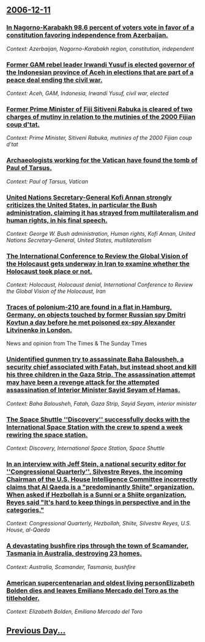 ## [2006-12-11](/news/2006/12/11/index.md)

### [ In Nagorno-Karabakh 98.6 percent of voters vote in favor of a constitution favoring independence from Azerbaijan. ](/news/2006/12/11/in-nagorno-karabakh-98-6-percent-of-voters-vote-in-favor-of-a-constitution-favoring-independence-from-azerbaijan.md)
_Context: Azerbaijan, Nagorno-Karabakh region, constitution, independent_

### [ Former GAM rebel leader Irwandi Yusuf is elected governor of the Indonesian province of Aceh in elections that are part of a peace deal ending the civil war. ](/news/2006/12/11/former-gam-rebel-leader-irwandi-yusuf-is-elected-governor-of-the-indonesian-province-of-aceh-in-elections-that-are-part-of-a-peace-deal-end.md)
_Context: Aceh, GAM, Indonesia, Irwandi Yusuf, civil war, elected_

### [ Former Prime Minister of Fiji Sitiveni Rabuka is cleared of two charges of mutiny in relation to the mutinies of the 2000 Fijian coup d'tat. ](/news/2006/12/11/former-prime-minister-of-fiji-sitiveni-rabuka-is-cleared-of-two-charges-of-mutiny-in-relation-to-the-mutinies-of-the-2000-fijian-coup-d-eta.md)
_Context: Prime Minister, Sitiveni Rabuka, mutinies of the 2000 Fijian coup d'tat_

### [ Archaeologists working for the Vatican have found the tomb of Paul of Tarsus. ](/news/2006/12/11/archaeologists-working-for-the-vatican-have-found-the-tomb-of-paul-of-tarsus.md)
_Context: Paul of Tarsus, Vatican_

### [ United Nations Secretary-General Kofi Annan strongly criticizes the United States, in particular the Bush administration, claiming it has strayed from multilateralism and human rights, in his final speech. ](/news/2006/12/11/united-nations-secretary-general-kofi-annan-strongly-criticizes-the-united-states-in-particular-the-bush-administration-claiming-it-has-s.md)
_Context: George W. Bush administration, Human rights, Kofi Annan, United Nations Secretary-General, United States, multilateralism_

### [ The International Conference to Review the Global Vision of the Holocaust gets underway in Iran to examine whether the Holocaust took place or not. ](/news/2006/12/11/the-international-conference-to-review-the-global-vision-of-the-holocaust-gets-underway-in-iran-to-examine-whether-the-holocaust-took-place.md)
_Context: Holocaust, Holocaust denial, International Conference to Review the Global Vision of the Holocaust, Iran_

### [ Traces of polonium-210 are found in a flat in Hamburg, Germany, on objects touched by former Russian spy Dmitri Kovtun a day before he met poisoned ex-spy Alexander Litvinenko in London. ](/news/2006/12/11/traces-of-polonium-210-are-found-in-a-flat-in-hamburg-germany-on-objects-touched-by-former-russian-spy-dmitri-kovtun-a-day-before-he-met.md)
News and opinion from The Times &amp; The Sunday Times

### [ Unidentified gunmen try to assassinate Baha Balousheh, a security chief associated with Fatah, but instead shoot and kill his three children in the Gaza Strip. The assassination attempt may have been a revenge attack for the attempted assassination of Interior Minister Sayid Seyam of Hamas. ](/news/2006/12/11/unidentified-gunmen-try-to-assassinate-baha-balousheh-a-security-chief-associated-with-fatah-but-instead-shoot-and-kill-his-three-childre.md)
_Context: Baha Balousheh, Fatah, Gaza Strip, Sayid Seyam, interior minister_

### [ The Space Shuttle ''Discovery'' successfully docks with the International Space Station with the crew to spend a week rewiring the space station. ](/news/2006/12/11/the-space-shuttle-discovery-successfully-docks-with-the-international-space-station-with-the-crew-to-spend-a-week-rewiring-the-space-st.md)
_Context: Discovery, International Space Station, Space Shuttle_

### [ In an interview with Jeff Stein, a national security editor for ''Congressional Quarterly'', Silvestre Reyes, the incoming Chairman of the U.S. House Intelligence Committee incorrectly claims that Al Qaeda is a "predominantly Shiite" organization. When asked if Hezbollah is a Sunni or a Shiite organization, Reyes said "It's hard to keep things in perspective and in the categories." ](/news/2006/12/11/in-an-interview-with-jeff-stein-a-national-security-editor-for-congressional-quarterly-silvestre-reyes-the-incoming-chairman-of-the.md)
_Context: Congressional Quarterly, Hezbollah, Shiite, Silvestre Reyes, U.S. House, al-Qaeda_

### [ A devastating bushfire rips through the town of Scamander, Tasmania in Australia, destroying 23 homes. ](/news/2006/12/11/a-devastating-bushfire-rips-through-the-town-of-scamander-tasmania-in-australia-destroying-23-homes.md)
_Context: Australia, Scamander, Tasmania, bushfire_

### [ American supercentenarian and oldest living personElizabeth Bolden dies and leaves Emiliano Mercado del Toro as the titleholder.  ](/news/2006/12/11/american-supercentenarian-and-oldest-living-personelizabeth-bolden-dies-and-leaves-emiliano-mercado-del-toro-as-the-titleholder.md)
_Context: Elizabeth Bolden, Emiliano Mercado del Toro_

## [Previous Day...](/news/2006/12/10/index.md)

